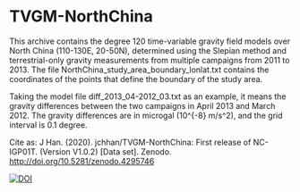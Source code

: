 # TVGM-NorthChina
This archive contains the degree 120 time-variable gravity field models over North China (110-130E, 20-50N), determined using the Slepian method and terrestrial-only gravity measurements from multiple campaigns from 2011 to 2013. The file NorthChina_study_area_boundary_lonlat.txt contains the coordinates of the points that define the boundary of the study area.

Taking the model file diff_2013_04-2012_03.txt as an example, it means the gravity differences between the two campaigns in April 2013 and March 2012. The gravity differences are in microgal (10^{-8} m/s^2), and the grid interval is 0.1 degree.

Cite as: J Han. (2020). jchhan/TVGM-NorthChina: First release of NC-IGP01T. (Version V1.0.2) [Data set]. Zenodo. http://doi.org/10.5281/zenodo.4295746

[![DOI](https://zenodo.org/badge/DOI/10.5281/zenodo.4295746.svg)](https://doi.org/10.5281/zenodo.4295746)
